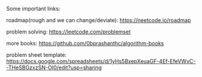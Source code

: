 Some important links:

  roadmap(rough and we can change/deviate):
    https://neetcode.io/roadmap

  problem solving:
    https://leetcode.com/problemset


  more books:
    https://github.com/0bprashanthc/algorithm-books

  problem sheet template:
  https://docs.google.com/spreadsheets/d/1yHs5BxepXeuaGF-4Ef-EfeVWvC--THeSBGzxzSN-OI0/edit?usp=sharing

